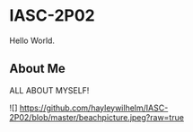 # IASC-2P02

Hello World.

## About Me

ALL ABOUT MYSELF!

![] https://github.com/hayleywilhelm/IASC-2P02/blob/master/beachpicture.jpeg?raw=true
